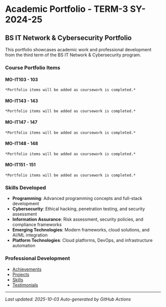 # Academic Portfolio - TERM-3 SY-2024-25

## BS IT Network & Cybersecurity Portfolio

This portfolio showcases academic work and professional development from the third term of the BS IT Network & Cybersecurity program.

### Course Portfolio Items

#### MO-IT103 -  103
    
    *Portfolio items will be added as coursework is completed.*

#### MO-IT143 -  143
    
    *Portfolio items will be added as coursework is completed.*

#### MO-IT147 -  147
    
    *Portfolio items will be added as coursework is completed.*

#### MO-IT148 -  148
    
    *Portfolio items will be added as coursework is completed.*

#### MO-IT151 -  151
    
    *Portfolio items will be added as coursework is completed.*

### Skills Developed

- **Programming**: Advanced programming concepts and full-stack development
- **Cybersecurity**: Ethical hacking, penetration testing, and security assessment
- **Information Assurance**: Risk assessment, security policies, and compliance frameworks
- **Emerging Technologies**: Modern frameworks, cloud solutions, and AI/ML integration
- **Platform Technologies**: Cloud platforms, DevOps, and infrastructure automation

### Professional Development

- [Achievements](achievements/)
- [Projects](projects/)
- [Skills](skills/)
- [Testimonials](testimonials/)

---

*Last updated: 2025-10-03*
*Auto-generated by GitHub Actions*
